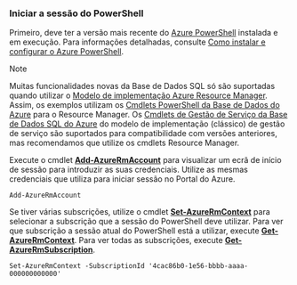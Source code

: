 
### <a name="start-your-powershell-session"></a>Iniciar a sessão do PowerShell
Primeiro, deve ter a versão mais recente do [Azure PowerShell](https://msdn.microsoft.com/library/mt619274\(v=azure.300\).aspx) instalada e em execução. Para informações detalhadas, consulte [Como instalar e configurar o Azure PowerShell](/powershell/azureps-cmdlets-docs).

> [!NOTE]
> Muitas funcionalidades novas da Base de Dados SQL só são suportadas quando utilizar o [Modelo de implementação Azure Resource Manager](../articles/azure-resource-manager/resource-group-overview.md). Assim, os exemplos utilizam os [Cmdlets PowerShell da Base de Dados do Azure](https://msdn.microsoft.com/library/azure/mt574084\(v=azure.300\).aspx) para o Resource Manager. Os [Cmdlets de Gestão de Serviço da Base de Dados SQL do Azure](https://msdn.microsoft.com/library/azure/dn546723\(v=azure.300\).aspx) do modelo de implementação (clássico) de gestão de serviço são suportados para compatibilidade com versões anteriores, mas recomendamos que utilize os cmdlets Resource Manager.
> 
> 

Execute o cmdlet [**Add-AzureRmAccount**](https://msdn.microsoft.com/library/azure/mt619267\(v=azure.300\).aspx) para visualizar um ecrã de início de sessão para introduzir as suas credenciais. Utilize as mesmas credenciais que utiliza para iniciar sessão no Portal do Azure.

    Add-AzureRmAccount

Se tiver várias subscrições, utilize o cmdlet [**Set-AzureRmContext**](https://msdn.microsoft.com/library/azure/mt619263\(v=azure.300\).aspx) para selecionar a subscrição que a sessão do PowerShell deve utilizar. Para ver que subscrição a sessão atual do PowerShell está a utilizar, execute [**Get-AzureRmContext**](https://msdn.microsoft.com/library/azure/mt619265\(v=azure.300\).aspx). Para ver todas as subscrições, execute [**Get-AzureRmSubscription**](https://msdn.microsoft.com/library/azure/mt619284\(v=azure.300\).aspx).

    Set-AzureRmContext -SubscriptionId '4cac86b0-1e56-bbbb-aaaa-000000000000'


<!--HONumber=Jan17_HO3-->


